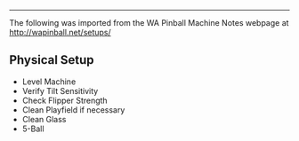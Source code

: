 ***
The following was imported from the WA Pinball Machine Notes webpage at http://wapinball.net/setups/
## Physical Setup
-   Level Machine
-   Verify Tilt Sensitivity
-   Check Flipper Strength
-   Clean Playfield if necessary
-   Clean Glass
-   5-Ball